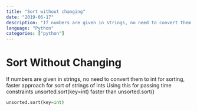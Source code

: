 ```yaml
---
title: "Sort without changing"
date: "2019-06-17"
description: "If numbers are given in strings, no need to convert them to int for sorting, faster approach for sort of strings of ints"
language: "Python"
categories: ["python"]
---
```


# Sort Without Changing

If numbers are given in strings, no need to convert them to int for sorting, faster approach for sort of strings of ints
Using this for passing time constraints
unsorted.sort(key=int) faster than unsorted.sort()

```python
unsorted.sort(key=int)
```

